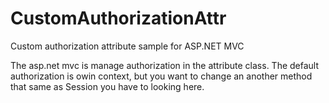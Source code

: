 # CustomAuthorizationAttr
Custom authorization attribute sample for ASP.NET MVC

The asp.net mvc is manage authorization in the attribute class. The default authorization is owin context, but you want to change an another method that same as Session you have to looking here. 
